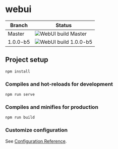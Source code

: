 # webui

| Branch | Status |
|-|-|
| Master | ![WebUI build Master](https://github.com/project-alice-assistant/webui/workflows/WebUI%20build/badge.svg?branch=master) |
| 1.0.0-b5 | ![WebUI build 1.0.0-b5](https://github.com/project-alice-assistant/webui/workflows/WebUI%20build/badge.svg?branch=1.0.0-b5) |

## Project setup
```
npm install
```

### Compiles and hot-reloads for development
```
npm run serve
```

### Compiles and minifies for production
```
npm run build
```

### Customize configuration
See [Configuration Reference](https://cli.vuejs.org/config/).
